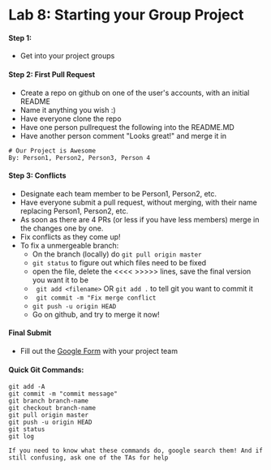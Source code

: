 # Lab 8: Starting your Group Project

#### Step 1:
- Get into your project groups

#### Step 2: First Pull Request
- Create a repo on github on one of the user's accounts, with an initial README
- Name it anything you wish :)
- Have everyone clone the repo
- Have one person pullrequest the following into the README.MD
- Have another person comment "Looks great!" and merge it in

```
# Our Project is Awesome
By: Person1, Person2, Person3, Person 4
```

#### Step 3: Conflicts
- Designate each team member to be Person1, Person2, etc.
- Have everyone submit a pull request, without merging, with their name replacing Person1, Person2, etc.
- As soon as there are 4 PRs (or less if you have less members) merge in the changes one by one.
- Fix conflicts as they come up!
- To fix a unmergeable branch:
    - On the branch (locally) do ```git pull origin master```
    - ```git status``` to figure out which files need to be fixed
    - open the file, delete the <<<< >>>>> lines, save the final version you want it to be
    - ``` git add <filename>``` OR ``` git add . ``` to tell git you want to commit it
    - ``` git commit -m "Fix merge conflict```
    - ``` git push -u origin HEAD ```
    - Go on github, and try to merge it now!

#### Final Submit
- Fill out the [Google Form](http://goo.gl/eI6VqB) with your project team

#### Quick Git Commands:
```
git add -A 
git commit -m "commit message"
git branch branch-name
git checkout branch-name
git pull origin master
git push -u origin HEAD
git status
git log

If you need to know what these commands do, google search them! And if still confusing, ask one of the TAs for help
```
